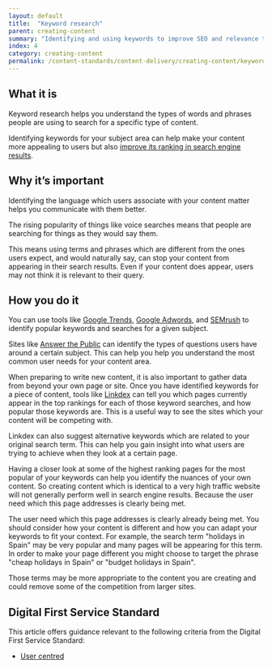 ```yaml
---
layout: default
title:  "Keyword research"
parent: creating-content
summary: "Identifying and using keywords to improve SEO and relevance to users."
index: 4
category: creating-content
permalink: /content-standards/content-delivery/creating-content/keyword-research/
---
```


## What it is
Keyword research helps you understand the types of words and phrases people are using to search for a specific type of content.

Identifying keywords for your subject area can help make your content more appealing to users but also [improve its ranking in search engine results](https://resources.mygov.scot/content-standards/content-delivery/managing-content/underperforming-content/).

## Why it’s important
Identifying the language which users associate with your content matter helps you communicate with them better.

The rising popularity of things like voice searches means that people are searching for things as they would say them.

This means using terms and phrases which are different from the ones users expect, and would naturally say, can stop your content from appearing in their search results. Even if your content does appear, users may not think it is relevant to their query.

## How you do it

You can use tools like [Google Trends](https://trends.google.com/trends/?geo=GB), [Google Adwords](https://adwords.google.com/intl/en_uk/home/), and [SEMrush](https://www.semrush.com/) to identify popular keywords and searches for a given subject.

Sites like [Answer the Public](https://answerthepublic.com/) can identify the types of questions users have around a certain subject. This can help you help you understand the most common user needs for your content area.

When preparing to write new content, it is also important to gather data from beyond your own page or site. Once you have identified keywords for a piece of content, tools like [Linkdex](https://www.linkdex.com/en-gb) can tell you which pages currently appear in the top rankings for each of those keyword searches, and how popular those keywords are. This is a useful way to see the sites which your content will be competing with.

Linkdex can also suggest alternative keywords which are related to your original search term. This can help you gain insight into what users are trying to achieve when they look at a certain page.

Having a closer look at some of the highest ranking pages for the most popular of your keywords can help you identify the nuances of your own content. So creating content which is identical to a very high traffic website will not generally perform well in search engine results. Because the user need which this page addresses is clearly being met.

The user need which this page addresses is clearly already being met. You should consider how your content is different and how you can adapt your keywords to fit your context.
For example, the search term "holidays in Spain" may be very popular and many pages will be appearing for this term. In order to make your page different you might choose to target the phrase "cheap holidays in Spain" or "budget holidays in Spain".

Those terms may be more appropriate to the content you are creating and could remove some of the competition from larger sites.

## Digital First Service Standard
This article offers guidance relevant to the following criteria from the Digital First Service Standard:
* [User centred](/criterion/user-centred/)
